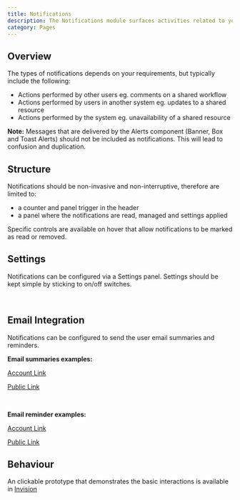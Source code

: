 ```yaml
---
title: Notifications
description: The Notifications module surfaces activities related to your workflow, and can be configured via a Settings panel.
category: Pages
---
```


## Overview
The types of notifications depends on your requirements, but typically include the following:

- Actions performed by other users eg. comments on a shared workflow
- Actions performed by users in another system eg. updates to a shared resource
- Actions performed by the system eg. unavailability of a shared resource

**Note:** Messages that are delivered by the Alerts component (Banner, Box and Toast Alerts) should not be included as notifications. This will lead to confusion and duplication.

## Structure

Notifications should be non-invasive and non-interruptive, therefore are limited to:

- a counter and panel trigger in the header
- a panel where the notifications are read, managed and settings applied

Specific controls are available on hover that allow notifications to be marked as read or removed.


## Settings
Notifications can be configured via a Settings panel. Settings should be kept simple by sticking to on/off switches.

<br>

## Email Integration
Notifications can be configured to send the user email summaries and reminders.

**Email summaries examples:**

<a href="https://ipreo.invisionapp.com/d/main#/console/18141293/380756505/preview" target="_blank">Account Link</a>

<a href="https://ipreo.invisionapp.com/share/KXT8JYXV7JQ#/380756505_section-Cover-Summary" target="_blank">Public Link</a>

<br>

**Email reminder examples:**

<a href="https://ipreo.invisionapp.com/d/main#/console/18141293/380756899/preview" target="_blank">Account Link</a>

<a href="https://ipreo.invisionapp.com/share/KXT8JYXV7JQ#/380756899_section-Cover-Types" target="_blank">Public Link</a>

## Behaviour
An clickable prototype that demonstrates the basic interactions is available in <a href="https://ipreo.invisionapp.com/d/main#/console/18141293/376520046/preview" target="_blank">Invision</a>

